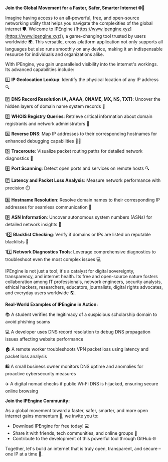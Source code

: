 **Join the Global Movement for a Faster, Safer, Smarter Internet 🌐🚀**

Imagine having access to an all-powerful, free, and open-source networking utility that helps you navigate the complexities of the global internet 🛡️. Welcome to IPEngine ([https://www.ipengine.xyz](https://www.ipengine.xyz)), a game-changing tool trusted by users worldwide 🌍. This versatile, cross-platform application not only supports all languages but also runs smoothly on any device, making it an indispensable resource for individuals and organizations alike.

With IPEngine, you gain unparalleled visibility into the internet's workings. Its advanced capabilities include:

1️⃣ **IP Geolocation Lookup**: Identify the physical location of any IP address 🔍

2️⃣ **DNS Record Resolution (A, AAAA, CNAME, MX, NS, TXT)**: Uncover the hidden layers of domain name system records 📡

3️⃣ **WHOIS Registry Queries**: Retrieve critical information about domain registrants and network administrators 🔑

4️⃣ **Reverse DNS**: Map IP addresses to their corresponding hostnames for enhanced debugging capabilities 🕵️‍♀️

5️⃣ **Traceroute**: Visualize packet routing paths for detailed network diagnostics 📍

6️⃣ **Port Scanning**: Detect open ports and services on remote hosts 🔍

7️⃣ **Latency and Packet Loss Analysis**: Measure network performance with precision ⏱️

8️⃣ **Hostname Resolution**: Resolve domain names to their corresponding IP addresses for seamless communication 📲

9️⃣ **ASN Information**: Uncover autonomous system numbers (ASNs) for detailed network insights 🔎

10️⃣ **Blacklist Checking**: Verify if domains or IPs are listed on reputable blacklists 🚫

11️⃣ **Network Diagnostics Tools**: Leverage comprehensive diagnostics to troubleshoot even the most complex issues 💻

IPEngine is not just a tool; it's a catalyst for digital sovereignty, transparency, and internet health. Its free and open-source nature fosters collaboration among IT professionals, network engineers, security analysts, ethical hackers, researchers, educators, journalists, digital rights advocates, and everyday users worldwide 🌎.

**Real-World Examples of IPEngine in Action:**

📚 A student verifies the legitimacy of a suspicious scholarship domain to avoid phishing scams

💻 A developer uses DNS record resolution to debug DNS propagation issues affecting website performance

🏠 A remote worker troubleshoots VPN packet loss using latency and packet loss analysis

🛍️ A small business owner monitors DNS uptime and anomalies for proactive cybersecurity measures

✈️ A digital nomad checks if public Wi-Fi DNS is hijacked, ensuring secure online browsing

**Join the IPEngine Community:**

As a global movement toward a faster, safer, smarter, and more open internet gains momentum 🚀, we invite you to:

- Download IPEngine for free today! 💻
- Share it with friends, tech communities, and online groups 🤝
- Contribute to the development of this powerful tool through GitHub 🌐

Together, let's build an internet that is truly open, transparent, and secure – one IP at a time 🔑.